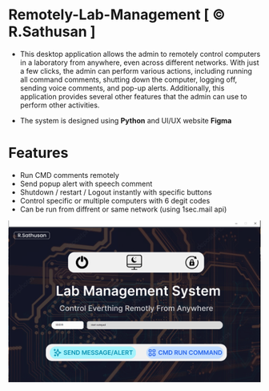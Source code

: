 # Remotely-Lab-Management [ © R.Sathusan ]
- This desktop application allows the admin to remotely control computers in a laboratory from anywhere, even across different networks. With just a few clicks, the admin can perform various actions, including running all command comments, shutting down the computer, logging off, sending voice comments, and pop-up alerts. Additionally, this application provides several other features that the admin can use to perform other activities.


- The system is designed using **Python** and UI/UX website **Figma**

# Features
- Run CMD comments remotely
- Send popup alert with speech comment
- Shutdown / restart / Logout instantly with specific buttons
- Control specific or multiple computers with 6 degit codes
- Can be run from diffrent or same network (using 1sec.mail api)


![My Image](sc0.png)
